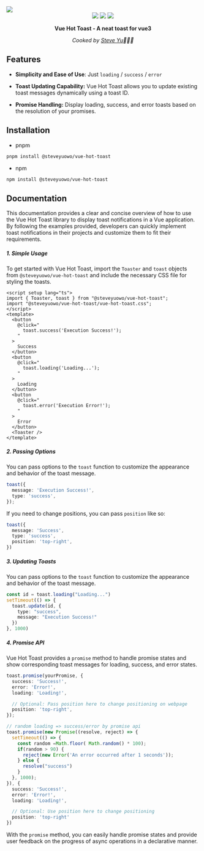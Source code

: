 <img src="https://github.com/SteveYuOWO/vue-hot-toast/blob/main/public/header.gif" />

<div align="center">
  <img src="https://img.shields.io/npm/l/%40steveyuowo%2Fvue-hot-toast" />
  <img src="https://img.shields.io/npm/v/%40steveyuowo%2Fvue-hot-toast" />
  <img src="https://img.shields.io/github/last-commit/steveyuowo/vue-hot-toast/main"/>
</div>
<p style="font-weight: bold;" align="center">Vue Hot Toast - A neat toast for vue3</p>

<p style="font-style: italic;" align="center">Cooked by <a href="https://github.com/SteveYuOWO">Steve Yu</a>👨🏼‍🍳</p>

## Features

- **Simplicity and Ease of Use**: Just  `loading` / `success` / `error` 

- **Toast Updating Capability:** Vue Hot Toast allows you to update existing toast messages dynamically using a toast ID. 

- **Promise Handling:** Display loading, success, and error toasts based on the resolution of your promises.

  

## Installation

- pnpm

```bash
pnpm install @steveyuowo/vue-hot-toast
```

- npm

```bash
npm install @steveyuowo/vue-hot-toast
```

## Documentation

This documentation provides a clear and concise overview of how to use the Vue Hot Toast library to display toast notifications in a Vue application. By following the examples provided, developers can quickly implement toast notifications in their projects and customize them to fit their requirements.

##### 1. Simple Usage

To get started with Vue Hot Toast, import the `Toaster` and `toast` objects from `@steveyuowo/vue-hot-toast` and include the necessary CSS file for styling the toasts.

```vue
<script setup lang="ts">
import { Toaster, toast } from "@steveyuowo/vue-hot-toast";
import "@steveyuowo/vue-hot-toast/vue-hot-toast.css";
</script>
<template>
  <button
    @click="
      toast.success('Execution Success!');
    "
  >
    Success
  </button>
  <button
    @click="
      toast.loading('Loading...');
    "
  >
    Loading
  </button>
  <button
    @click="
      toast.error('Execution Error!');
    "
  >
    Error
  </button>
  <Toaster />
</template>
```

##### 2. Passing Options

You can pass options to the `toast` function to customize the appearance and behavior of the toast message.

```ts
toast({
  message: 'Execution Success!',
  type: 'success',
});
```

If you need to change positions, you can pass `position` like so:

```ts
toast({
  message: 'Success',
  type: 'success',
  position: 'top-right',
})
```

##### 3. Updating Toasts

You can pass options to the `toast` function to customize the appearance and behavior of the toast message.

```ts
const id = toast.loading("Loading...")
setTimeout(() => {
  toast.update(id, {
    type: "success",
    message: "Execution Success!"
  })
}, 1000)
```

##### 4. Promise API

Vue Hot Toast provides a `promise` method to handle promise states and show corresponding toast messages for loading, success, and error states.

```ts
toast.promise(yourPromise, {
  success: 'Success!',
  error: 'Error!',
  loading: 'Loading!',

  // Optional: Pass position here to change positioning on webpage
  position: 'top-right',
});

// random loading => success/error by promise api
toast.promise(new Promise((resolve, reject) => {
  setTimeout(() => {
    const random =Math.floor( Math.random() * 100);
    if(random > 90) {
      reject(new Error('An error occurred after 1 seconds'));
    } else {
      resolve("success")
    }
  }, 1000);
}), {
  success: 'Success!',
  error: 'Error!',
  loading: 'Loading!',

  // Optional: Use position here to change positioning
  position: 'top-right'
})
```

With the `promise` method, you can easily handle promise states and provide user feedback on the progress of async operations in a declarative manner.


